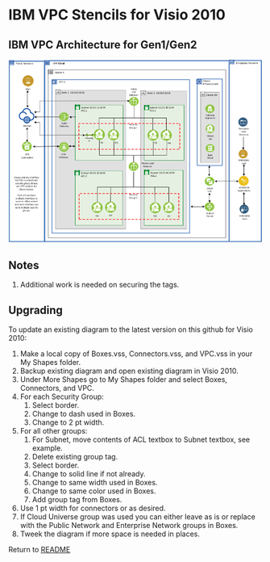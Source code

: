 # IBM VPC Stencils for Visio 2010

## IBM VPC Architecture for Gen1/Gen2
![VPCExperience](/images/ibm_vpc_architecture_visio.png)

## Notes

1. Additional work is needed on securing the tags.

## Upgrading

To update an existing diagram to the latest version on this github for Visio 2010:
1. Make a local copy of Boxes.vss, Connectors.vss, and VPC.vss in your My Shapes folder.
2. Backup existing diagram and open existing diagram in Visio 2010.
3. Under More Shapes go to My Shapes folder and select Boxes, Connectors, and VPC.
4. For each Security Group: 
    1. Select border.
    2. Change to dash used in Boxes.
    3. Change to 2 pt width.
5. For all other groups:
    1. For Subnet, move contents of ACL textbox to Subnet textbox, see example.
    2. Delete existing group tag.
    3. Select border.
    4. Change to solid line if not already.
    5. Change to same width used in Boxes.
    6. Change to same color used in Boxes.
    7. Add group tag from Boxes.
6. Use 1 pt width for connectors or as desired.
7. If Cloud Universe group was used you can either leave as is or replace with the Public Network and Enterprise Network groups in Boxes.
8. Tweek the diagram if more space is needed in places.

Return to [README](/README.md)
